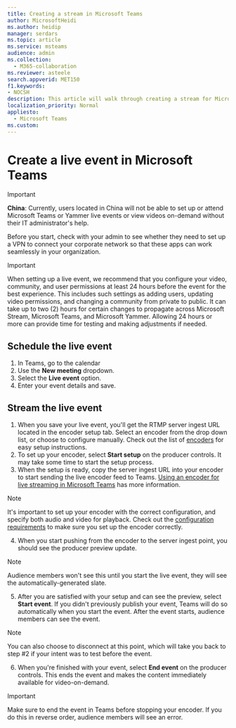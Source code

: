 ```yaml
---
title: Creating a stream in Microsoft Teams
author: MicrosoftHeidi
ms.author: heidip
manager: serdars
ms.topic: article
ms.service: msteams
audience: admin
ms.collection: 
  - M365-collaboration
ms.reviewer: asteele
search.appverid: MET150
f1.keywords:
- NOCSH
description: This article will walk through creating a stream for Microsoft Teams streaming events.
localization_priority: Normal
appliesto: 
  - Microsoft Teams
ms.custom:
---
```


# Create a live event in Microsoft Teams

> [!IMPORTANT]
> **China**: Currently, users located in China will not be able to set up or attend Microsoft Teams or Yammer live events or view videos on-demand without their IT administrator's help.
>
> Before you start, check with your admin to see whether they need to set up a VPN to connect your corporate network so that these apps can work seamlessly in your organization.

> [!IMPORTANT]
> When setting up a live event, we recommend that you configure your video, community, and user permissions at least 24 hours before the event for the best experience. This includes such settings as adding users, updating video permissions, and changing a community from private to public. It can take up to two (2) hours for certain changes to propagate across Microsoft Stream, Microsoft Teams, and Microsoft Yammer. Allowing 24 hours or more can provide time for testing and making adjustments if needed.

## Schedule the live event

1. In Teams, go to the calendar
2. Use the **New meeting** dropdown.
3. Select the **Live event** option.
4. Enter your event details and save.

## Stream the live event

1. When you save your live event, you'll get the RTMP server ingest URL located in the encoder setup tab. Select an encoder from the drop down list, or choose to configure manually. Check out the list of [encoders](teams-encoder-setup.md) for easy setup instructions.
2. To set up your encoder, select **Start setup** on the producer controls. It may take some time to start the setup process.
3. When the setup is ready, copy the server ingest URL into your encoder to start sending the live encoder feed to Teams. [Using an encoder for live streaming in Microsoft Teams](teams-encoder-setup.md) has more information.

> [!NOTE]
> It's important to set up your encoder with the correct configuration, and specify both audio and video for playback. Check out the [configuration requirements](teams-stream-configuration.md) to make sure you set up the encoder correctly.

4. When you start pushing from the encoder to the server ingest point, you should see the producer preview update.

> [!NOTE]
> Audience members won't see this until you start the live event, they will see the automatically-generated slate.

5. After you are satisfied with your setup and can see the preview, select **Start event**. If you didn't previously publish your event, Teams will do so automatically when you start the event. After the event starts, audience members can see the event.

> [!NOTE]
> You can also choose to disconnect at this point, which will take you back to step #2 if your intent was to test before the event.

6. When you're finished with your event, select **End event** on the producer controls. This ends the event and makes the content immediately available for video-on-demand.

  > [!IMPORTANT]
  > Make sure to end the event in Teams before stopping your encoder. If you do this in reverse order, audience members will see an error.

